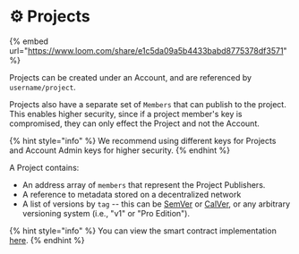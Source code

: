 # ⚙ Projects

{% embed url="https://www.loom.com/share/e1c5da09a5b4433babd8775378df3571" %}

Projects can be created under an Account, and are referenced by `username/project`.

Projects also have a separate set of `Members` that can publish to the project. This enables higher security, since if a project member's key is compromised, they can only effect the Project and not the Account.

{% hint style="info" %}
We recommend using different keys for Projects and Account Admin keys for higher security.
{% endhint %}

A Project contains:

* An address array of `members` that represent the Project Publishers.
* A reference to metadata stored on a decentralized network&#x20;
* A list of versions by `tag` -- this can be [SemVer](https://semver.org/) or [CalVer](https://calver.org/), or any arbitrary versioning system (i.e., "v1" or "Pro Edition").

{% hint style="info" %}
You can view the smart contract implementation [here](https://github.com/valist-io/valist-js/blob/main/packages/evm-contracts/contracts/Valist.sol#L103).
{% endhint %}
